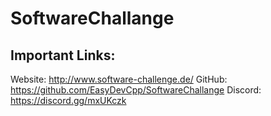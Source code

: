 # SoftwareChallange

## Important Links:
Website: 	http://www.software-challenge.de/
GitHub: 	https://github.com/EasyDevCpp/SoftwareChallange
Discord: 	https://discord.gg/mxUKczk